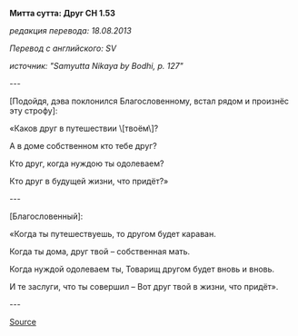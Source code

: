 **Митта сутта: Друг СН 1\.53**

_редакция перевода: 18\.08\.2013_

_Перевод с английского: SV_

_источник: "Samyutta Nikaya by Bodhi, p\. 127"_

\-\-\-

\[Подойдя, дэва поклонился Благословенному, встал рядом и произнёс эту строфу\]:

«Каков друг в путешествии \\[твоём\\]?

А в доме собственном кто тебе друг?

Кто друг, когда нуждою ты одолеваем?

Кто друг в будущей жизни, что придёт?»

\-\-\-

\[Благословенный\]:

«Когда ты путешествуешь, то другом будет караван\.

Когда ты дома, друг твой – собственная мать\.

Когда нуждой одолеваем ты, Товарищ другом будет вновь и вновь\.

И те заслуги, что ты совершил – Вот друг твой в жизни, что придёт»\.

\-\-\-

[Source](https://www\.theravada\.ru/Teaching/Canon/Suttanta/Texts/sn1_53\-mitta\-sutta\-sv\.htm)